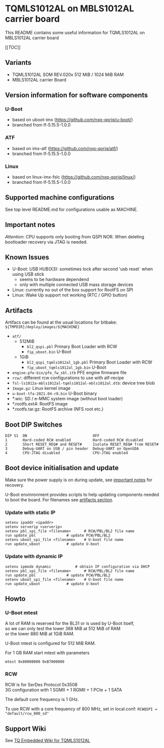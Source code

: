 # TQMLS1012AL on MBLS1012AL carrier board

This README contains some useful information for TQMLS1012AL on MBLS1012AL carrier board

[[_TOC_]]

## Variants

* TQMLS1012AL SOM REV.020x 512 MiB / 1024 MiB RAM 
* MBLS1012AL carrier Board


## Version information for software components

### U-Boot

* based on uboot-imx (https://github.com/nxp-qoriq/u-boot/)
* branched from lf-5.15.5-1.0.0

### ATF

* based on imx-atf (https://github.com/nxp-qoriq/atf/)
* branched from lf-5.15.5-1.0.0

### Linux

* based on linux-imx-fslc (https://github.com/nxp-qoriq/linux/)
* branched from lf-5.15.5-1.0.0

## Supported machine configurations

See top level README.md for configurations usable as MACHINE.

## Important notes

*Attention*: CPU supports only booting from QSPI NOR. When deleting bootloader
recovery via JTAG is needed.

## Known Issues

* U-Boot: USB HUB(X3): sometimes lock after second 'usb reset` when using USB stick
  * seems to be hardware dependend
  * only with multiple connected USB mass storage devices
* Linux: currently no out of the box support for RootFS on SPI
* Linux: Wake Up support not working (RTC / GPIO button)

## Artifacts

Artifacs can be found at the usual locations for bitbake:
`${TMPDIR}/deploy/images/${MACHINE}`
* `atf/`
  * 512MiB
    * `bl2_qspi.pbl` Primary Boot Loader with RCW
    * `fip_uboot.bin` U-Boot
  * 1GiB
    * `bl2_qspi_tqmls1012al_1gb.pbl` Primary Boot Loader with RCW
    * `fip_uboot_tqmls1012al_1gb.bin` U-Boot
* `engine-pfe-bin/pfe_fw_sbl.itb` PFE engine firmware file
* `rcw/`: different rcw configurations to use with atf-recipe
* `fsl-ls1012a-mbls1012al-tqmls1012al-mbls1012al.dtb`: device tree blob
* `Image.gz`: Linux kernel image
* `u-boot-tfa-2021.04-r0.bin` U-Boot binary
* \*.wic: SD / e-MMC system image (without boot loader)
* \*.rootfs.ext4: RootFS image
* \*.rootfs.tar.gz: RootFS archive (NFS root etc.)

## Boot DIP Switches

```
DIP S1  ON                              OFF
1       Hard-coded RCW enabled          Hard-coded RCW disabled
2       Short RESET_REQ# and RESET#     Isolate RESET_REQ# from RESET#
3       Debug-UART on USB / pin header  Debug-UART on OpenSDA
4       CPU-JTAG disabled               CPU-JTAG enabled
```

## Boot device initialisation and update

Make sure the power supply is on during update, see [important notes](#important-notes)
for recovery.

U-Boot envinronment provides scripts to help updating components needed to boot
the board. For filenames see [artifacts section](#artifacts).

### Update with static IP

```
setenv ipaddr <ipaddr>
setenv serverip <serverip>
setenv pbl_spi_file <filename>		# RCW/PBL/BL2 file name
run update_pbl				# update PCW/PBL/BL2
setenv uboot_spi_file <filename>	# U-boot file name
run update_uboot			# update U-boot
```

### Update with dynamic IP

```
setenv ipmode dynamic			# obtain IP configuration via DHCP
setenv pbl_spi_file <filename>		# RCW/PBL/BL2 file name
run update_pbl				# update PCW/PBL/BL2
setenv uboot_spi_file <filename>	# U-boot file name
run update_uboot			# update U-boot
```

## Howto

### U-Boot mtest

A lot of RAM is reserved for the BL31 or is used by U-Boot itself,  
so we can only test the lower 368 MiB at 512 MiB of RAM  
or the lower 880 MiB at 1GiB RAM.

U-Boot mtest is configured for 512 MiB RAM.

For 1 GB RAM start mtest with parameters

`mtest 0x80000000 0xB7000000`

### RCW

RCW is for SerDes Protocol 0x3508  
3G configuration with 1 SGMII + 1 RGMII + 1 PCIe + 1 SATA

The default core frequency is 1 GHz.

To use RCW with a core frequency of 800 MHz, set in local.conf:
`RCWQSPI = "default/rcw_800_sd"`

## Support Wiki

See [TQ Embedded Wiki for TQMLS1012AL](https://support.tq-group.com/en/layerscape/tqmls1012al)
